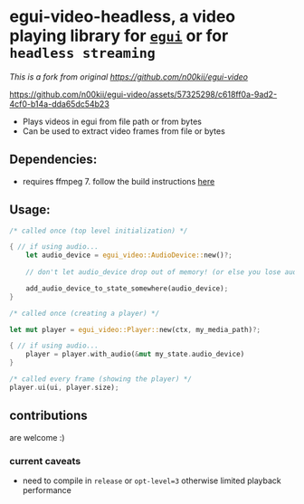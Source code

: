 # egui-video-headless, a video playing library for [`egui`](https://github.com/emilk/egui) or for `headless streaming`

[//]: # ([![crates.io]&#40;https://img.shields.io/crates/v/egui-video&#41;]&#40;https://crates.io/crates/egui-video&#41;)

[//]: # ([![docs]&#40;https://docs.rs/egui-video/badge.svg&#41;]&#40;https://docs.rs/egui-video/latest/egui_video/&#41;)

[//]: # ([![license]&#40;https://img.shields.io/badge/license-MIT-blue.svg&#41;]&#40;https://github.com/n00kii/egui-video/blob/main/README.md&#41;)

_This is a fork from original https://github.com/n00kii/egui-video_

https://github.com/n00kii/egui-video/assets/57325298/c618ff0a-9ad2-4cf0-b14a-dda65dc54b23

- Plays videos in egui from file path or from bytes
- Can be used to extract video frames from file or bytes

## Dependencies:

- requires ffmpeg 7. follow the build instructions [here](https://github.com/zmwangx/rust-ffmpeg/wiki/Notes-on-building)

## Usage:
```rust
/* called once (top level initialization) */

{ // if using audio...
    let audio_device = egui_video::AudioDevice::new()?;
    
    // don't let audio_device drop out of memory! (or else you lose audio)

    add_audio_device_to_state_somewhere(audio_device);
}
```
```rust
/* called once (creating a player) */

let mut player = egui_video::Player::new(ctx, my_media_path)?;

{ // if using audio...
    player = player.with_audio(&mut my_state.audio_device)
}
```
```rust
/* called every frame (showing the player) */
player.ui(ui, player.size);
```
## contributions
are welcome :)

### current caveats
 - need to compile in `release` or `opt-level=3` otherwise limited playback performance
